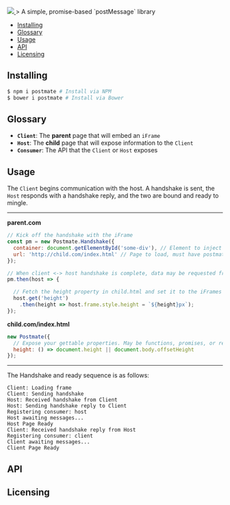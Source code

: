 <a href="http://dollarshaveclub.github.io/postmate/pages/">
  <img src="http://i.imgur.com/qOIF7XH.png">
</a>
> A simple, promise-based `postMessage` library

* [Installing](#installing)
* [Glossary](#glossary)
* [Usage](#usage)
* [API](#api)
* [Licensing](#licensing)

## Installing
```sh
$ npm i postmate # Install via NPM
$ bower i postmate # Install via Bower
```

## Glossary
* **`Client`**: The **parent** page that will embed an `iFrame`
* **`Host`**: The **child** page that will expose information to the `Client`
* **`Consumer`**: The API that the `Client` or `Host` exposes

## Usage
The `Client` begins communication with the host. A handshake is sent, the `Host` responds with
a handshake reply, and the two are bound and ready to mingle.

***

**parent.com**
```javascript
// Kick off the handshake with the iFrame
const pm = new Postmate.Handshake({
  container: document.getElementById('some-div'), // Element to inject frame into
  url: 'http://child.com/index.html' // Page to load, must have postmate.js. This will also be the origin used for communication.
});

// When client <-> host handshake is complete, data may be requested from the host
pm.then(host => {

  // Fetch the height property in child.html and set it to the iFrames height
  host.get('height')
    .then(height => host.frame.style.height = `${height}px`);
});
```

**child.com/index.html**
```javascript
new Postmate({
  // Expose your gettable properties. May be functions, promises, or regular values
  height: () => document.height || document.body.offsetHeight
});
```

***

The Handshake and ready sequence is as follows:
```
Client: Loading frame
Client: Sending handshake
Host: Received handshake from Client
Host: Sending handshake reply to Client
Registering consumer: host
Host awaiting messages...
Host Page Ready
Client: Received handshake reply from Host
Registering consumer: client
Client awaiting messages...
Client Page Ready
```

## API

## Licensing
